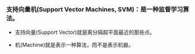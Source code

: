 
### 支持向量机(Support Vector Machines, SVM)：是一种监督学习算法。

* 支持向量(Support Vector)就是离分隔超平面最近的那些点。

* 机(Machine)就是表示一种算法，而不是表示机器。






